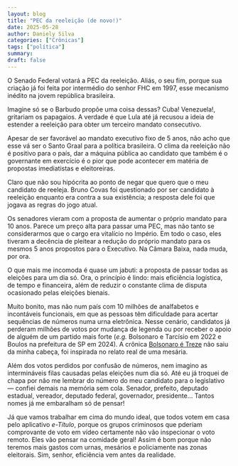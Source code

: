 ```yaml
---
layout: blog
title: "PEC da reeleição (de novo!)"
date: 2025-05-28
author: Daniely Silva
categories: ["Crônicas"]
tags: ["política"]
summary:
draft: false
---
```


O Senado Federal votará a PEC da reeleição. Aliás, o seu fim, porque sua criação já foi feita por intermédio do senhor FHC em 1997, esse mecanismo inédito na jovem república brasileira.

Imagine só se o Barbudo propõe uma coisa dessas? Cuba! Venezuela!, gritariam os papagaios. A verdade é que Lula até já recusou a ideia de estender a reeleição para obter um terceiro mandato consecutivo.

Apesar de ser favorável ao mandato executivo fixo de 5 anos, não acho que esse vá ser o Santo Graal para a política brasileira. O clima da reeleição não é positivo para o país, dar a máquina pública ao candidato que também é o governante em exercício é o pior que pode acontecer em matéria de propostas imediatistas e eleitoreiras.

Claro que não sou hipócrita ao ponto de negar que quero que o meu candidato de reeleja. Bruno Covas foi questionado por ser candidato à reeleição enquanto era contra a sua existência; a resposta dele foi que jogava as regras do jogo atual.

Os senadores vieram com a proposta de aumentar o próprio mandato para 10 anos. Parece um preço alta para passar uma PEC, mas não tanto se considerarmos que o cargo era vitalício no Império. Em todo o caso, eles tiveram a decência de pleitear a redução do próprio mandato para os mesmos 5 anos propostos para o Executivo. Na Câmara Baixa, nada muda, por ora.

O que mais me incomoda é quase um jabuti: a proposta de passar todas as eleições para um dia só. Ora, o princípio é lindo: mais eficiência logística, de tempo e financeira, além de reduzir o constante clima de disputa ocasionado pelas eleições bienais.

Muito bonito, mas não num país com 10 milhões de analfabetos e incontáveis funcionais, em que as pessoas têm dificuldade para acertar sequências de números numa urna eletrônica. Nesse cenário, candidatos já perderam milhões de votos por mudança de legenda ou por receber o apoio de alguém de um partido mais forte (*e.g.* Bolsonaro e Tarcísio em 2022 e Boulos na prefeitura de SP em 2024). A crônica [Bolsonaro é Treze](https://danielysilva.com.br/blog/cronicas/2022-10-29-bolsonaro-e-treze/) não saiu da minha cabeça, foi inspirada no relato real de uma mesária.

Além dos votos perdidos por confusão de números, nem imagino as intermináveis filas causadas pelas eleições num dia só. Até eu já troquei de chapa por não me lembrar do número do meu candidato para o legislativo — confiei demais na memória sem cola. Senador, prefeito, deputado estadual, vereador, deputado federal, governador, presidente... Tantos nomes já me embaralham só de pensar!

Já que vamos trabalhar em cima do mundo ideal, que todos votem em casa pelo aplicativo *e-Título*, porque os grupos criminosos que pderiam comprovante de voto em vídeo certamente não vão inspecionar o voto remoto. Eles vão pensar na comidade geral! Assim é bom porque não teremos mais gastos com urnas, mesários e policiamente nas zonas eleitorais. Sim, senhor, eficiência vem antes da realidade.
